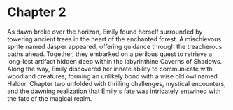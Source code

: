 # Chapter 2 

As dawn broke over the horizon, Emily found herself surrounded by towering ancient trees in the heart of the enchanted forest. A mischievous sprite named Jasper appeared, offering guidance through the treacherous paths ahead. Together, they embarked on a perilous quest to retrieve a long-lost artifact hidden deep within the labyrinthine Caverns of Shadows. Along the way, Emily discovered her innate ability to communicate with woodland creatures, forming an unlikely bond with a wise old owl named Haldor. Chapter two unfolded with thrilling challenges, mystical encounters, and the dawning realization that Emily's fate was intricately entwined with the fate of the magical realm.




